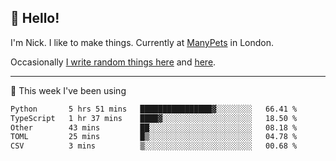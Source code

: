 ## 👋 Hello! 

I'm Nick. I like to make things. Currently at [ManyPets](https://manypets.com) in London.

Occasionally [I write random things here](https://nicksnell.com) and [here](https://twitter.com/nicksnell).

-------

🚀 This week I've been using

<!--START_SECTION:waka-->

```txt
Python       5 hrs 51 mins   ████████████████▓░░░░░░░░   66.41 %
TypeScript   1 hr 37 mins    ████▓░░░░░░░░░░░░░░░░░░░░   18.50 %
Other        43 mins         ██░░░░░░░░░░░░░░░░░░░░░░░   08.18 %
TOML         25 mins         █▒░░░░░░░░░░░░░░░░░░░░░░░   04.78 %
CSV          3 mins          ▒░░░░░░░░░░░░░░░░░░░░░░░░   00.68 %
```

<!--END_SECTION:waka-->
